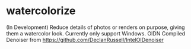 # watercolorize
(In Development)
Reduce details of photos or renders on purpose, giving them a watercolor look.
Currently only support Windows.
OIDN Compiled Denoiser from https://github.com/DeclanRussell/IntelOIDenoiser